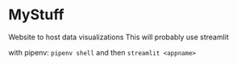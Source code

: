 # MyStuff
Website to host data visualizations
This will probably use streamlit

with pipenv:
`pipenv shell`
and then
`streamlit <appname>`


